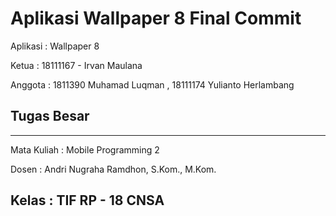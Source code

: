 # Aplikasi Wallpaper 8 Final Commit

Aplikasi    : Wallpaper 8

Ketua       : 18111167 - Irvan Maulana

Anggota     : 1811390 Muhamad Luqman , 18111174 Yulianto Herlambang

## Tugas Besar 

-----------------------------------------------------------------------------
Mata Kuliah   : Mobile Programming 2

Dosen         : Andri Nugraha Ramdhon, S.Kom., M.Kom.

Kelas         : TIF RP - 18 CNSA
-----------------------------------------------------------------------------
